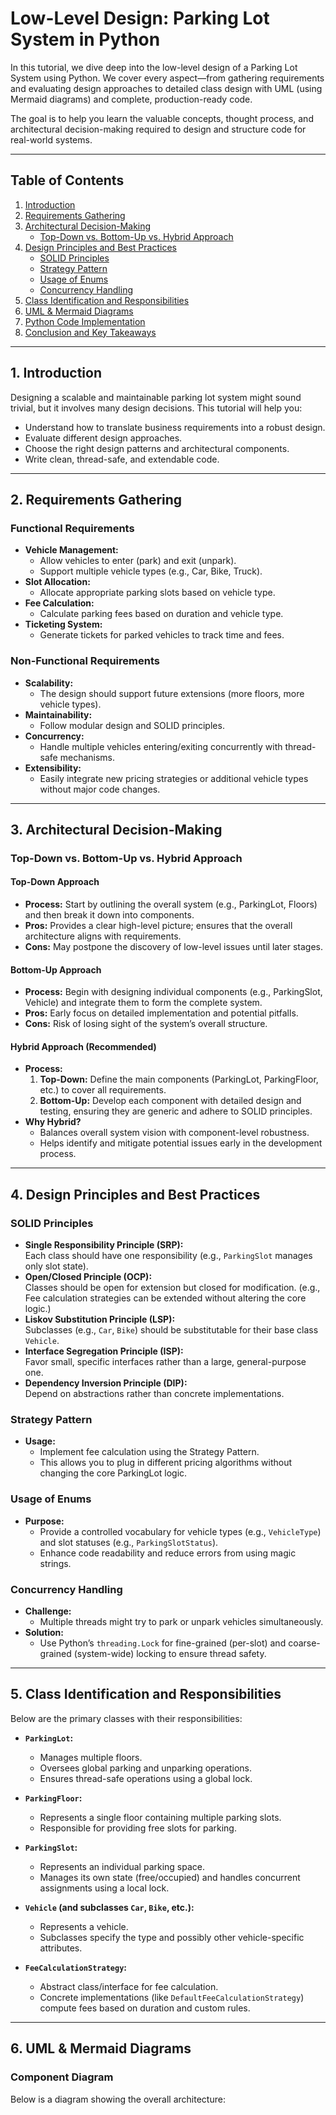 # Low-Level Design: Parking Lot System in Python

In this tutorial, we dive deep into the low-level design of a Parking Lot System using Python. We cover every aspect—from gathering requirements and evaluating design approaches to detailed class design with UML (using Mermaid diagrams) and complete, production-ready code.

The goal is to help you learn the valuable concepts, thought process, and architectural decision-making required to design and structure code for real-world systems.

---

## Table of Contents
1. [Introduction](#introduction)
2. [Requirements Gathering](#requirements-gathering)
3. [Architectural Decision-Making](#architectural-decision-making)
    - [Top-Down vs. Bottom-Up vs. Hybrid Approach](#top-down-vs-bottom-up-vs-hybrid-approach)
4. [Design Principles and Best Practices](#design-principles-and-best-practices)
    - [SOLID Principles](#solid-principles)
    - [Strategy Pattern](#strategy-pattern)
    - [Usage of Enums](#usage-of-enums)
    - [Concurrency Handling](#concurrency-handling)
5. [Class Identification and Responsibilities](#class-identification-and-responsibilities)
6. [UML & Mermaid Diagrams](#uml--mermaid-diagrams)
7. [Python Code Implementation](#python-code-implementation)
8. [Conclusion and Key Takeaways](#conclusion-and-key-takeaways)

---

## 1. Introduction

Designing a scalable and maintainable parking lot system might sound trivial, but it involves many design decisions. This tutorial will help you:

- Understand how to translate business requirements into a robust design.
- Evaluate different design approaches.
- Choose the right design patterns and architectural components.
- Write clean, thread-safe, and extendable code.

---

## 2. Requirements Gathering

### Functional Requirements
- **Vehicle Management:**  
  - Allow vehicles to enter (park) and exit (unpark).
  - Support multiple vehicle types (e.g., Car, Bike, Truck).
- **Slot Allocation:**  
  - Allocate appropriate parking slots based on vehicle type.
- **Fee Calculation:**  
  - Calculate parking fees based on duration and vehicle type.
- **Ticketing System:**  
  - Generate tickets for parked vehicles to track time and fees.

### Non-Functional Requirements
- **Scalability:**  
  - The design should support future extensions (more floors, more vehicle types).
- **Maintainability:**  
  - Follow modular design and SOLID principles.
- **Concurrency:**  
  - Handle multiple vehicles entering/exiting concurrently with thread-safe mechanisms.
- **Extensibility:**  
  - Easily integrate new pricing strategies or additional vehicle types without major code changes.

---

## 3. Architectural Decision-Making

### Top-Down vs. Bottom-Up vs. Hybrid Approach

#### **Top-Down Approach**
- **Process:** Start by outlining the overall system (e.g., ParkingLot, Floors) and then break it down into components.
- **Pros:** Provides a clear high-level picture; ensures that the overall architecture aligns with requirements.
- **Cons:** May postpone the discovery of low-level issues until later stages.

#### **Bottom-Up Approach**
- **Process:** Begin with designing individual components (e.g., ParkingSlot, Vehicle) and integrate them to form the complete system.
- **Pros:** Early focus on detailed implementation and potential pitfalls.
- **Cons:** Risk of losing sight of the system’s overall structure.

#### **Hybrid Approach (Recommended)**
- **Process:**  
  1. **Top-Down:** Define the main components (ParkingLot, ParkingFloor, etc.) to cover all requirements.
  2. **Bottom-Up:** Develop each component with detailed design and testing, ensuring they are generic and adhere to SOLID principles.
- **Why Hybrid?**  
  - Balances overall system vision with component-level robustness.
  - Helps identify and mitigate potential issues early in the development process.

---

## 4. Design Principles and Best Practices

### SOLID Principles
- **Single Responsibility Principle (SRP):**  
  Each class should have one responsibility (e.g., `ParkingSlot` manages only slot state).
- **Open/Closed Principle (OCP):**  
  Classes should be open for extension but closed for modification. (e.g., Fee calculation strategies can be extended without altering the core logic.)
- **Liskov Substitution Principle (LSP):**  
  Subclasses (e.g., `Car`, `Bike`) should be substitutable for their base class `Vehicle`.
- **Interface Segregation Principle (ISP):**  
  Favor small, specific interfaces rather than a large, general-purpose one.
- **Dependency Inversion Principle (DIP):**  
  Depend on abstractions rather than concrete implementations.

### Strategy Pattern
- **Usage:**  
  - Implement fee calculation using the Strategy Pattern.
  - This allows you to plug in different pricing algorithms without changing the core ParkingLot logic.

### Usage of Enums
- **Purpose:**  
  - Provide a controlled vocabulary for vehicle types (e.g., `VehicleType`) and slot statuses (e.g., `ParkingSlotStatus`).
  - Enhance code readability and reduce errors from using magic strings.

### Concurrency Handling
- **Challenge:**  
  - Multiple threads might try to park or unpark vehicles simultaneously.
- **Solution:**  
  - Use Python’s `threading.Lock` for fine-grained (per-slot) and coarse-grained (system-wide) locking to ensure thread safety.

---

## 5. Class Identification and Responsibilities

Below are the primary classes with their responsibilities:

- **`ParkingLot`:**  
  - Manages multiple floors.
  - Oversees global parking and unparking operations.
  - Ensures thread-safe operations using a global lock.

- **`ParkingFloor`:**  
  - Represents a single floor containing multiple parking slots.
  - Responsible for providing free slots for parking.

- **`ParkingSlot`:**  
  - Represents an individual parking space.
  - Manages its own state (free/occupied) and handles concurrent assignments using a local lock.

- **`Vehicle` (and subclasses `Car`, `Bike`, etc.):**  
  - Represents a vehicle.
  - Subclasses specify the type and possibly other vehicle-specific attributes.

- **`FeeCalculationStrategy`:**  
  - Abstract class/interface for fee calculation.
  - Concrete implementations (like `DefaultFeeCalculationStrategy`) compute fees based on duration and custom rules.

---

## 6. UML & Mermaid Diagrams

### Component Diagram
Below is a diagram showing the overall architecture:

